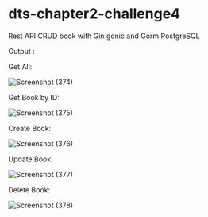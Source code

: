 # dts-chapter2-challenge4
Rest API CRUD book with Gin gonic and Gorm PostgreSQL

Output :

Get All:

![Screenshot (374)](https://user-images.githubusercontent.com/53247359/229416938-97cb364e-ded3-4598-bd7a-cf12b21d3967.png)


Get Book by ID:

![Screenshot (375)](https://user-images.githubusercontent.com/53247359/229416973-8b1a4ab7-84ae-4378-afff-b1a0def4d8c0.png)


Create Book:

![Screenshot (376)](https://user-images.githubusercontent.com/53247359/229417001-c68dc29e-099e-471f-98a3-3416394c644d.png)


Update Book:

![Screenshot (377)](https://user-images.githubusercontent.com/53247359/229417020-7762f0bf-35fc-4082-b1e5-ce9d77df185d.png)


Delete Book:

![Screenshot (378)](https://user-images.githubusercontent.com/53247359/229417035-65e21b65-976d-4078-96d8-43eb0de2a80d.png)
